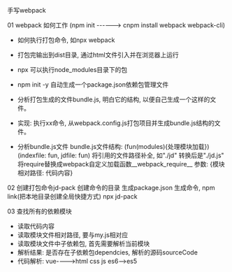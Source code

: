 手写webpack

01 webpack 如何工作  (npm init ------>  cnpm install webpack webpack-cli)
- 如何执行打包命令, 如npx webpack
- 打包完输出到dist目录, 通过html文件引入并在浏览器上运行
- npx 可以执行node_modules目录下的包
- npm init -y 自动生成一个package.json依赖包管理文件
- 分析打包生成的文件bundle.js, 明白它的结构, 以便自己生成一个这样的文件。
- 实现: 执行xx命令, 从webpack.config.js打包项目并生成bundle.js结构的文件。

- 分析bundle.js文件
bundle.js文件结构: (fun(modules){处理模块加载})(indexfile: fun, jdfile: fun)
将引用的文件路径补全, 如"./jd" 转换后是"./jd.js"
将require替换成webpack自定义加载函数__webpack_require__
参数: {模块相对路径: 代码内容}


02 创建打包命令jd-pack
创建命令的目录
生成package.json
生成命令, npm link(把本地目录创建全局快捷方式)
npx jd-pack 

03 查找所有的依赖模块
- 读取代码内容
- 读取模块文件相对路径, 要与my.js相对应
- 读取模块文件中子依赖包, 首先需要解析当前模块
- 解析结果: 是否存在子依赖包dependcies, 解析的源码sourceCode
- 代码解析: vue---->html css js   es6-->es5











